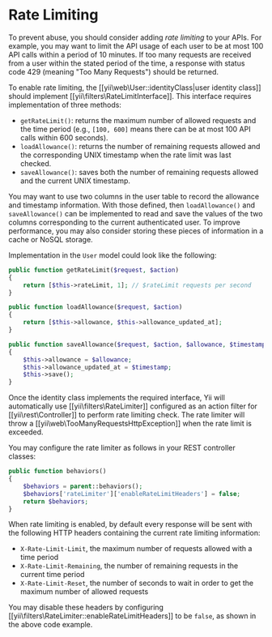 Rate Limiting
=============

To prevent abuse, you should consider adding *rate limiting* to your APIs. For example, you may want to limit the API usage
of each user to be at most 100 API calls within a period of 10 minutes. If too many requests are received from a user
within the stated period of the time, a response with status code 429 (meaning "Too Many Requests") should be returned.

To enable rate limiting, the [[yii\web\User::identityClass|user identity class]] should implement [[yii\filters\RateLimitInterface]].
This interface requires implementation of three methods:

* `getRateLimit()`: returns the maximum number of allowed requests and the time period (e.g., `[100, 600]` means there can be at most 100 API calls within 600 seconds).
* `loadAllowance()`: returns the number of remaining requests allowed and the corresponding UNIX timestamp
  when the rate limit was last checked.
* `saveAllowance()`: saves both the number of remaining requests allowed and the current UNIX timestamp.

You may want to use two columns in the user table to record the allowance and timestamp information. With those defined,
then `loadAllowance()` and `saveAllowance()` can be implemented to read and save the values
of the two columns corresponding to the current authenticated user. To improve performance, you may also
consider storing these pieces of information in a cache or NoSQL storage.

Implementation in the `User` model could look like the following:

```php
public function getRateLimit($request, $action)
{
    return [$this->rateLimit, 1]; // $rateLimit requests per second
}

public function loadAllowance($request, $action)
{
    return [$this->allowance, $this->allowance_updated_at];
}

public function saveAllowance($request, $action, $allowance, $timestamp)
{
    $this->allowance = $allowance;
    $this->allowance_updated_at = $timestamp;
    $this->save();
}
```

Once the identity class implements the required interface, Yii will automatically use [[yii\filters\RateLimiter]]
configured as an action filter for [[yii\rest\Controller]] to perform rate limiting check. The rate limiter
will throw a [[yii\web\TooManyRequestsHttpException]] when the rate limit is exceeded. 

You may configure the rate limiter
as follows in your REST controller classes:

```php
public function behaviors()
{
    $behaviors = parent::behaviors();
    $behaviors['rateLimiter']['enableRateLimitHeaders'] = false;
    return $behaviors;
}
```

When rate limiting is enabled, by default every response will be sent with the following HTTP headers containing
the current rate limiting information:

* `X-Rate-Limit-Limit`, the maximum number of requests allowed with a time period
* `X-Rate-Limit-Remaining`, the number of remaining requests in the current time period
* `X-Rate-Limit-Reset`, the number of seconds to wait in order to get the maximum number of allowed requests

You may disable these headers by configuring [[yii\filters\RateLimiter::enableRateLimitHeaders]] to be `false`,
as shown in the above code example.
